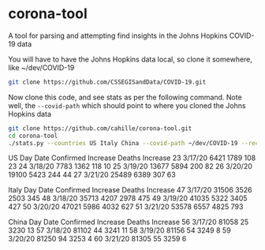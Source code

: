 # corona-tool
A tool for parsing and attempting find insights in the Johns Hopkins COVID-19 data

You will have to have the Johns Hopkins data local, so clone it somewhere, like ~/dev/COVID-19

```bash {cmd}
git clone https://github.com/CSSEGISandData/COVID-19.git
```

Now clone this code, and see stats as per the following command. Note well, the ```--covid-path``` which should point to where you cloned the Johns Hopkins data

```bash {cmd}
git clone https://github.com/cahille/corona-tool.git
cd corona-tool
./stats.py --countries US Italy China --covid-path ~/dev/COVID-19 --recent-days 5
```

US
	Day		Date    	Confirmed	Increase	Deaths		Increase
	 23		 3/17/20	     6421	    1789	   108		      23
	 24		 3/18/20	     7783	    1362	   118		      10
	 25		 3/19/20	    13677	    5894	   200		      82
	 26		 3/20/20	    19100	    5423	   244		      44
	 27		 3/21/20	    25489	    6389	   307		      63


Italy
	Day		Date    	Confirmed	Increase	Deaths		Increase
	 47		 3/17/20	    31506	    3526	  2503		     345
	 48		 3/18/20	    35713	    4207	  2978		     475
	 49		 3/19/20	    41035	    5322	  3405		     427
	 50		 3/20/20	    47021	    5986	  4032		     627
	 51		 3/21/20	    53578	    6557	  4825		     793


China
	Day		Date    	Confirmed	Increase	Deaths		Increase
	 56		 3/17/20	    81058	      25	  3230		      13
	 57		 3/18/20	    81102	      44	  3241		      11
	 58		 3/19/20	    81156	      54	  3249		       8
	 59		 3/20/20	    81250	      94	  3253		       4
	 60		 3/21/20	    81305	      55	  3259		       6
